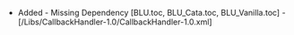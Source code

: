 - Added - Missing Dependency [BLU.toc, BLU_Cata.toc, BLU_Vanilla.toc] - [/Libs/CallbackHandler-1.0/CallbackHandler-1.0.xml]

